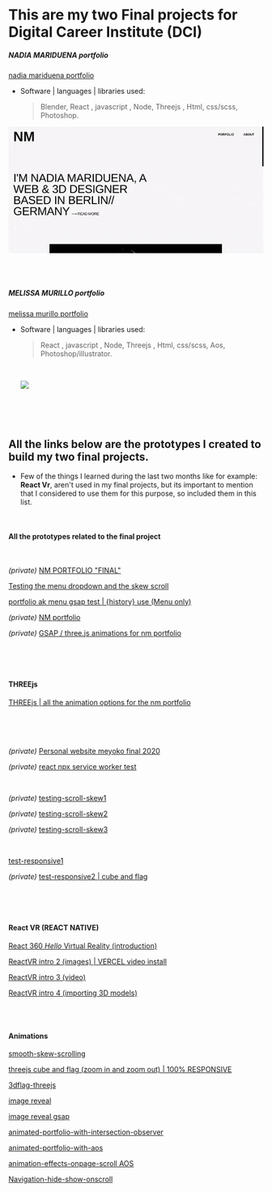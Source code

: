 # This are my two Final projects for Digital Career Institute (DCI)

##### NADIA MARIDUENA portfolio

 
[nadia mariduena portfolio ](https://nadiamariduena.com/)

 

- Software | languages | libraries used:
  > Blender, React , javascript , Node, Threejs , Html, css/scss, Photoshop.

[<img src="./src/images/dci-finalprojects1.gif"/>](https://nadiamariduena.github.io/nm-final-funkythree/)

<br>
<br>

##### MELISSA MURILLO portfolio

[melissa murillo portfolio ](https://meyoko-2020-160ps5y8v.vercel.app/Home)

- Software | languages | libraries used:

  > React , javascript , Node, Threejs , Html, css/scss, Aos, Photoshop/illustrator.

  <br>

  [<img src="./src/images/dci-finalprojects2.gif"/>](https://meyoko-2020-160ps5y8v.vercel.app/Home)

<br>
<br>
<br>

## All the links below are the prototypes I created to build my two final projects.

- Few of the things I learned during the last two months like for example: **React Vr**, aren't used in my final projects, but its important to mention that I considered to use them for this purpose, so included them in this list.

<br>

#### All the prototypes related to the final project

  <br>

_(private)_
[ NM PORTFOLIO "FINAL" ](https://github.com/nadiamariduena/nm-final)

[Testing the menu dropdown and the skew scroll](https://github.com/nadiamariduena/menu-hirstory-and-scroll-skew-test)

[portfolio ak menu gsap test | {history} use (Menu only)](https://github.com/nadiamariduena/nm-port-menu-ak-test)

_(private)_
[NM portfolio](https://github.com/nadiamariduena/nadiamariduena-portfolio-with-react-createapp)

_(private)_
[GSAP / three.js animations for nm portfolio ](https://github.com/nadiamariduena/nadiamariduena-portfolio)

<br>
<br>
<br>

#### THREEjs

[THREEjs | all the animation options for the nm portfolio](https://github.com/nadiamariduena/three-js)

<br>
<br>
<br>

_(private)_
[Personal website meyoko final 2020 ](https://github.com/nadiamariduena/final-project)

_(private)_
[ react npx service worker test ](https://github.com/nadiamariduena/npx-serviceworker-test)

<br>

_(private)_
[testing-scroll-skew1](https://github.com/nadiamariduena/testing-scroll-skew1)

_(private)_
[testing-scroll-skew2](https://github.com/nadiamariduena/testing-scroll-skew2)

_(private)_
[testing-scroll-skew3](https://github.com/nadiamariduena/testing-scroll-skew3)

<br>

[test-responsive1](https://github.com/nadiamariduena/test-responsive1)

_(private)_
[test-responsive2 | cube and flag](https://github.com/nadiamariduena/test-responsive2)

 <br>

<br>
<br>

#### React VR (REACT NATIVE)

[React 360 _Hello_ Virtual Reality (introduction)](https://github.com/nadiamariduena/react-vr-intro1)

[ReactVR intro 2 (images) | VERCEL video install ](https://github.com/nadiamariduena/react-vr-intro2-images)

[ReactVR intro 3 (video)](https://github.com/nadiamariduena/react-vr-intro3-video)

[ReactVR intro 4 (importing 3D models)](https://github.com/nadiamariduena/react-vr-intro4-3dModels)

<br>
<br>

#### Animations

[smooth-skew-scrolling](https://github.com/nadiamariduena/react-smooth-skew-scrolling)

[threejs cube and flag (zoom in and zoom out) | 100% RESPONSIVE](https://github.com/nadiamariduena/three-js/tree/master/three_responsive_scenes)

[3dflag-threejs](https://github.com/nadiamariduena/3dflag-threejs-react)

[image reveal](https://github.com/nadiamariduena/react-imgreveal-mini-portfolio1)

[image reveal gsap](https://github.com/nadiamariduena/react-img-reveal1-gsap)

[animated-portfolio-with-intersection-observer](https://github.com/nadiamariduena/animated-portfolio-with-intersection-observer)

[animated-portfolio-with-aos](https://github.com/nadiamariduena/animated-portfolio-with-aos)

[animation-effects-onpage-scroll AOS](https://github.com/nadiamariduena/animation-effects-onpage-scroll)

[Navigation-hide-show-onscroll](https://github.com/nadiamariduena/react-hide-show-onscroll)

<br>
<br>
